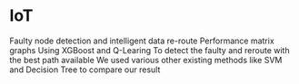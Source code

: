 # IoT
Faulty  node detection and intelligent data re-route
Performance matrix graphs 
Using XGBoost and Q-Learing
To detect the faulty and reroute with the best path available
We used various other existing methods like SVM and Decision Tree to compare our result
